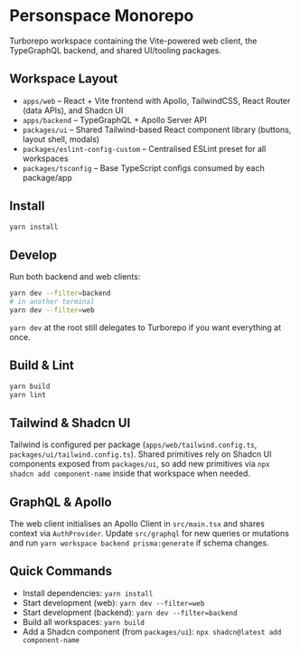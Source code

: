 # Personspace Monorepo

Turborepo workspace containing the Vite-powered web client, the TypeGraphQL backend, and shared UI/tooling packages.

## Workspace Layout

- `apps/web` – React + Vite frontend with Apollo, TailwindCSS, React Router (data APIs), and Shadcn UI
- `apps/backend` – TypeGraphQL + Apollo Server API
- `packages/ui` – Shared Tailwind-based React component library (buttons, layout shell, modals)
- `packages/eslint-config-custom` – Centralised ESLint preset for all workspaces
- `packages/tsconfig` – Base TypeScript configs consumed by each package/app

## Install

```bash
yarn install
```

## Develop

Run both backend and web clients:

```bash
yarn dev --filter=backend
# in another terminal
yarn dev --filter=web
```

`yarn dev` at the root still delegates to Turborepo if you want everything at once.

## Build & Lint

```bash
yarn build
yarn lint
```

## Tailwind & Shadcn UI

Tailwind is configured per package (`apps/web/tailwind.config.ts`, `packages/ui/tailwind.config.ts`). Shared primitives rely on Shadcn UI components exposed from `packages/ui`, so add new primitives via `npx shadcn add component-name` inside that workspace when needed.

## GraphQL & Apollo

The web client initialises an Apollo Client in `src/main.tsx` and shares context via `AuthProvider`. Update `src/graphql` for new queries or mutations and run `yarn workspace backend prisma:generate` if schema changes.

## Quick Commands

- Install dependencies: `yarn install`
- Start development (web): `yarn dev --filter=web`
- Start development (backend): `yarn dev --filter=backend`
- Build all workspaces: `yarn build`
- Add a Shadcn component (from `packages/ui`): `npx shadcn@latest add component-name`
